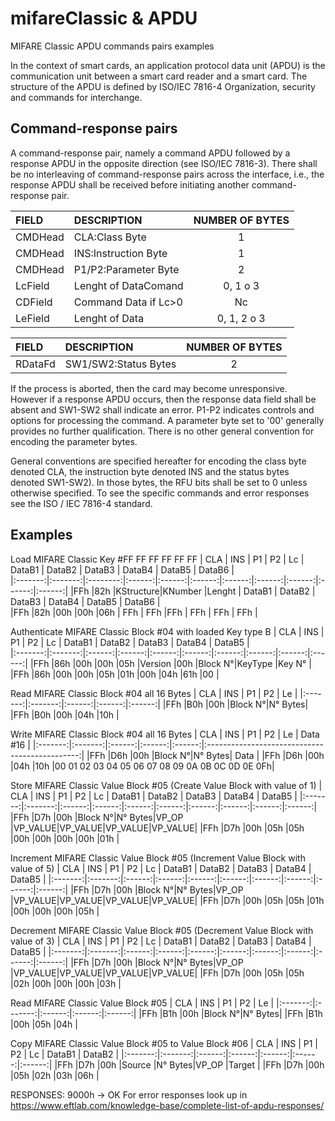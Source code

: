 # mifareClassic & APDU
MIFARE Classic APDU commands pairs examples

In the context of smart cards, an application protocol data unit (APDU) is the communication unit between a smart card reader and a smart card. The structure of the APDU is defined by ISO/IEC 7816-4 Organization, security and commands for interchange.

Command-response pairs
----------------------
A command-response pair, namely a command APDU followed by a response APDU in the opposite direction (see ISO/IEC 7816-3). There shall be no interleaving of command-response pairs across the interface, i.e., the response APDU shall be received before initiating another command-response pair.


| FIELD  | DESCRIPTION        | NUMBER OF BYTES |
|:-------|:-------------------|:---------------:|
|CMDHead |CLA:Class Byte      |1                |
|CMDHead |INS:Instruction Byte|1                |
|CMDHead |P1/P2:Parameter Byte|2                |
|LcField |Lenght of DataComand|0, 1 o 3         |
|CDField |Command Data if Lc>0|Nc               |
|LeField |Lenght of Data      |0, 1, 2 o 3      |

| FIELD  | DESCRIPTION        | NUMBER OF BYTES |
|:-------|:-------------------|:---------------:|
|RDataFd |SW1/SW2:Status Bytes|2                |

If the process is aborted, then the card may become unresponsive. However if a response APDU occurs, then the response data field shall be absent and SW1-SW2 shall indicate an error.
P1-P2 indicates controls and options for processing the command. A parameter byte set to '00' generally provides no further qualification. There is no other general convention for encoding the parameter bytes.

General conventions are specified hereafter for encoding the class byte denoted CLA, the instruction byte denoted INS and the status bytes denoted SW1-SW2). In those bytes, the RFU bits shall be set to 0 unless otherwise specified. To see the specific commands and error responses see the ISO / IEC 7816-4 standard.

Examples
--------

Load MIFARE Classic Key #FF FF FF FF FF FF
|   CLA   |   INS   |    P1    |   P2   |   Lc   | DataB1 | DataB2 | DataB3 | DataB4 | DataB5 | DataB6 |   
|:-------:|:-------:|:--------:|:------:|:------:|:------:|:------:|:------:|:------:|:------:|:------:|
|FFh      |82h      |KStructure|KNumber |Lenght  | DataB1 | DataB2 | DataB3 | DataB4 | DataB5 | DataB6 |      
|FFh      |82h      |00h       |00h     |06h     | FFh    | FFh    |FFh     | FFh    | FFh    | FFh    |


Authenticate MIFARE Classic Block #04 with loaded Key type B
|   CLA   |   INS   |   P1   |   P2   |   Lc   | DataB1 | DataB2 | DataB3 | DataB4 | DataB5 |  
|:-------:|:-------:|:------:|:------:|:------:|:------:|:------:|:------:|:------:|:------:|
|FFh      |86h      |00h     |00h     |05h     |Version |00h     |Block N°|KeyType |Key N°  |
|FFh      |86h      |00h     |00h     |05h     |01h     |00h     |04h     |61h     |00      |


Read MIFARE Classic Block #04 all 16 Bytes
|   CLA   |   INS   |   P1   |   P2   |   Le   |
|:-------:|:-------:|:------:|:------:|:------:|
|FFh      |B0h      |00h     |Block N°|N° Bytes|
|FFh      |B0h      |00h     |04h     |10h     |


Write MIFARE Classic Block #04 all 16 Bytes
|   CLA   |   INS   |   P1   |   P2   |   Le   |                   Data #16                     |
|:-------:|:-------:|:------:|:------:|:------:|:----------------------------------------------:|
|FFh      |D6h      |00h     |Block N°|N° Bytes|                    Data                        |
|FFh      |D6h      |00h     |04h     |10h     |00 01 02 03 04 05 06 07 08 09 0A 0B 0C 0D 0E 0Fh|


Store MIFARE Classic Value Block #05 (Create Value Block with value of 1)
|   CLA   |   INS   |   P1   |   P2   |   Lc   | DataB1 | DataB2 | DataB3 | DataB4 | DataB5 |
|:-------:|:-------:|:------:|:------:|:------:|:------:|:------:|:------:|:------:|:------:|
|FFh      |D7h      |00h     |Block N°|N° Bytes|VP_OP   |VP_VALUE|VP_VALUE|VP_VALUE|VP_VALUE|
|FFh      |D7h      |00h     |05h     |05h     |00h     |00h     |00h     |00h     |01h     |


Increment MIFARE Classic Value Block #05 (Increment Value Block with value of 5)
|   CLA   |   INS   |   P1   |   P2   |   Lc   | DataB1 | DataB2 | DataB3 | DataB4 | DataB5 |
|:-------:|:-------:|:------:|:------:|:------:|:------:|:------:|:------:|:------:|:------:|
|FFh      |D7h      |00h     |Block N°|N° Bytes|VP_OP   |VP_VALUE|VP_VALUE|VP_VALUE|VP_VALUE|
|FFh      |D7h      |00h     |05h     |05h     |01h     |00h     |00h     |00h     |05h     |


Decrement MIFARE Classic Value Block #05 (Decrement Value Block with value of 3)
|   CLA   |   INS   |   P1   |   P2   |   Lc   | DataB1 | DataB2 | DataB3 | DataB4 | DataB5 |
|:-------:|:-------:|:------:|:------:|:------:|:------:|:------:|:------:|:------:|:------:|
|FFh      |D7h      |00h     |Block N°|N° Bytes|VP_OP   |VP_VALUE|VP_VALUE|VP_VALUE|VP_VALUE|
|FFh      |D7h      |00h     |05h     |05h     |02h     |00h     |00h     |00h     |03h     |


Read MIFARE Classic Value Block #05 
|   CLA   |   INS   |   P1   |   P2   |   Le   |
|:-------:|:-------:|:------:|:------:|:------:|
|FFh      |B1h      |00h     |Block N°|N° Bytes|
|FFh      |B1h      |00h     |05h     |04h     |


Copy MIFARE Classic Value Block #05 to Value Block #06
|   CLA   |   INS   |   P1   |   P2   |   Lc   | DataB1 | DataB2 |
|:-------:|:-------:|:------:|:------:|:------:|:------:|:------:|
|FFh      |D7h      |00h     |Source  |N° Bytes|VP_OP   |Target  |
|FFh      |D7h      |00h     |05h     |02h     |03h     |06h     |


RESPONSES:
9000h -> OK
For error responses look up in https://www.eftlab.com/knowledge-base/complete-list-of-apdu-responses/

